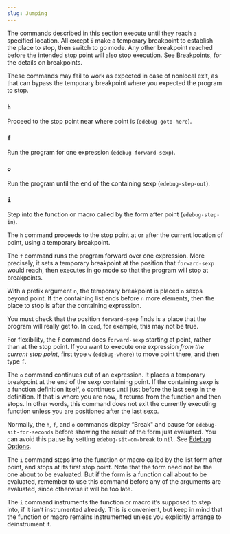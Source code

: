 ```yaml
---
slug: Jumping
---
```


The commands described in this section execute until they reach a specified location. All except `i` make a temporary breakpoint to establish the place to stop, then switch to go mode. Any other breakpoint reached before the intended stop point will also stop execution. See [Breakpoints](Breakpoints), for the details on breakpoints.

These commands may fail to work as expected in case of nonlocal exit, as that can bypass the temporary breakpoint where you expected the program to stop.

### `h`

Proceed to the stop point near where point is (`edebug-goto-here`).

### `f`

Run the program for one expression (`edebug-forward-sexp`).

### `o`

Run the program until the end of the containing sexp (`edebug-step-out`).

### `i`

Step into the function or macro called by the form after point (`edebug-step-in`).

The `h` command proceeds to the stop point at or after the current location of point, using a temporary breakpoint.

The `f` command runs the program forward over one expression. More precisely, it sets a temporary breakpoint at the position that `forward-sexp` would reach, then executes in go mode so that the program will stop at breakpoints.

With a prefix argument `n`, the temporary breakpoint is placed `n` sexps beyond point. If the containing list ends before `n` more elements, then the place to stop is after the containing expression.

You must check that the position `forward-sexp` finds is a place that the program will really get to. In `cond`, for example, this may not be true.

For flexibility, the `f` command does `forward-sexp` starting at point, rather than at the stop point. If you want to execute one expression *from the current stop point*, first type `w` (`edebug-where`) to move point there, and then type `f`.

The `o` command continues out of an expression. It places a temporary breakpoint at the end of the sexp containing point. If the containing sexp is a function definition itself, `o` continues until just before the last sexp in the definition. If that is where you are now, it returns from the function and then stops. In other words, this command does not exit the currently executing function unless you are positioned after the last sexp.

Normally, the `h`, `f`, and `o` commands display “Break" and pause for `edebug-sit-for-seconds` before showing the result of the form just evaluated. You can avoid this pause by setting `edebug-sit-on-break` to `nil`. See [Edebug Options](Edebug-Options).

The `i` command steps into the function or macro called by the list form after point, and stops at its first stop point. Note that the form need not be the one about to be evaluated. But if the form is a function call about to be evaluated, remember to use this command before any of the arguments are evaluated, since otherwise it will be too late.

The `i` command instruments the function or macro it’s supposed to step into, if it isn’t instrumented already. This is convenient, but keep in mind that the function or macro remains instrumented unless you explicitly arrange to deinstrument it.
